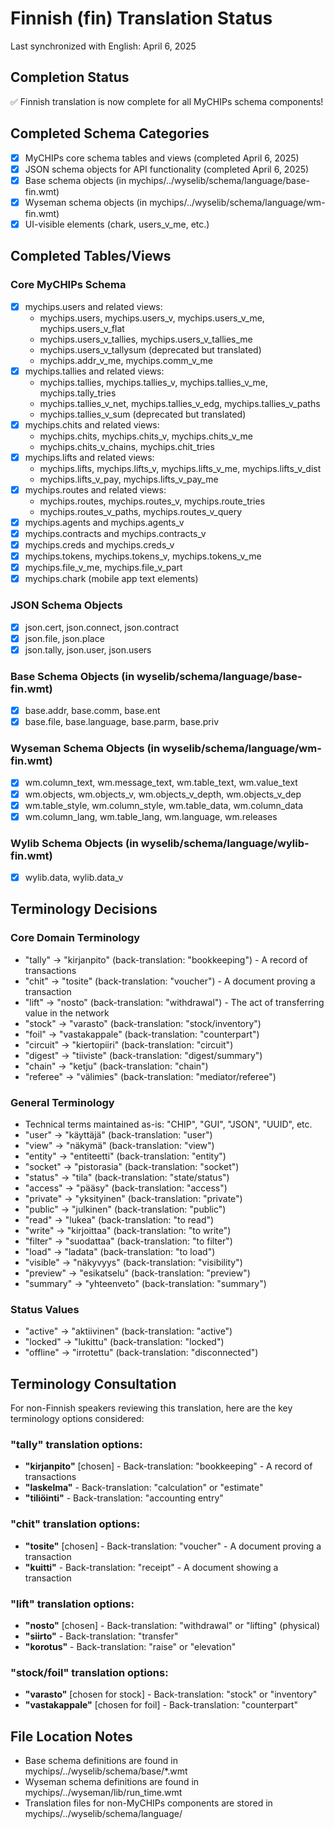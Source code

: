 # Finnish (fin) Translation Status

Last synchronized with English: April 6, 2025

## Completion Status
✅ Finnish translation is now complete for all MyCHIPs schema components!

## Completed Schema Categories
- [x] MyCHIPs core schema tables and views (completed April 6, 2025)
- [x] JSON schema objects for API functionality (completed April 6, 2025)
- [x] Base schema objects (in mychips/../wyselib/schema/language/base-fin.wmt)
- [x] Wyseman schema objects (in mychips/../wyselib/schema/language/wm-fin.wmt)
- [x] UI-visible elements (chark, users_v_me, etc.)

## Completed Tables/Views

### Core MyCHIPs Schema
- [x] mychips.users and related views:
  - mychips.users, mychips.users_v, mychips.users_v_me, mychips.users_v_flat
  - mychips.users_v_tallies, mychips.users_v_tallies_me
  - mychips.users_v_tallysum (deprecated but translated)
  - mychips.addr_v_me, mychips.comm_v_me
- [x] mychips.tallies and related views:
  - mychips.tallies, mychips.tallies_v, mychips.tallies_v_me, mychips.tally_tries
  - mychips.tallies_v_net, mychips.tallies_v_edg, mychips.tallies_v_paths
  - mychips.tallies_v_sum (deprecated but translated)
- [x] mychips.chits and related views:
  - mychips.chits, mychips.chits_v, mychips.chits_v_me
  - mychips.chits_v_chains, mychips.chit_tries
- [x] mychips.lifts and related views:
  - mychips.lifts, mychips.lifts_v, mychips.lifts_v_me, mychips.lifts_v_dist
  - mychips.lifts_v_pay, mychips.lifts_v_pay_me
- [x] mychips.routes and related views:
  - mychips.routes, mychips.routes_v, mychips.route_tries
  - mychips.routes_v_paths, mychips.routes_v_query
- [x] mychips.agents and mychips.agents_v
- [x] mychips.contracts and mychips.contracts_v
- [x] mychips.creds and mychips.creds_v
- [x] mychips.tokens, mychips.tokens_v, mychips.tokens_v_me
- [x] mychips.file_v_me, mychips.file_v_part
- [x] mychips.chark (mobile app text elements)

### JSON Schema Objects
- [x] json.cert, json.connect, json.contract
- [x] json.file, json.place
- [x] json.tally, json.user, json.users

### Base Schema Objects (in wyselib/schema/language/base-fin.wmt)
- [x] base.addr, base.comm, base.ent
- [x] base.file, base.language, base.parm, base.priv

### Wyseman Schema Objects (in wyselib/schema/language/wm-fin.wmt)
- [x] wm.column_text, wm.message_text, wm.table_text, wm.value_text
- [x] wm.objects, wm.objects_v, wm.objects_v_depth, wm.objects_v_dep
- [x] wm.table_style, wm.column_style, wm.table_data, wm.column_data
- [x] wm.column_lang, wm.table_lang, wm.language, wm.releases

### Wylib Schema Objects (in wyselib/schema/language/wylib-fin.wmt)
- [x] wylib.data, wylib.data_v

## Terminology Decisions

### Core Domain Terminology
- "tally" -> "kirjanpito" (back-translation: "bookkeeping") - A record of transactions
- "chit" -> "tosite" (back-translation: "voucher") - A document proving a transaction
- "lift" -> "nosto" (back-translation: "withdrawal") - The act of transferring value in the network
- "stock" -> "varasto" (back-translation: "stock/inventory")
- "foil" -> "vastakappale" (back-translation: "counterpart")
- "circuit" -> "kiertopiiri" (back-translation: "circuit")
- "digest" -> "tiiviste" (back-translation: "digest/summary")
- "chain" -> "ketju" (back-translation: "chain")
- "referee" -> "välimies" (back-translation: "mediator/referee")

### General Terminology
- Technical terms maintained as-is: "CHIP", "GUI", "JSON", "UUID", etc.
- "user" -> "käyttäjä" (back-translation: "user")
- "view" -> "näkymä" (back-translation: "view")
- "entity" -> "entiteetti" (back-translation: "entity")
- "socket" -> "pistorasia" (back-translation: "socket")
- "status" -> "tila" (back-translation: "state/status")
- "access" -> "pääsy" (back-translation: "access")
- "private" -> "yksityinen" (back-translation: "private")
- "public" -> "julkinen" (back-translation: "public")
- "read" -> "lukea" (back-translation: "to read")
- "write" -> "kirjoittaa" (back-translation: "to write")
- "filter" -> "suodattaa" (back-translation: "to filter")
- "load" -> "ladata" (back-translation: "to load")
- "visible" -> "näkyvyys" (back-translation: "visibility")
- "preview" -> "esikatselu" (back-translation: "preview")
- "summary" -> "yhteenveto" (back-translation: "summary")

### Status Values
- "active" -> "aktiivinen" (back-translation: "active")
- "locked" -> "lukittu" (back-translation: "locked")
- "offline" -> "irrotettu" (back-translation: "disconnected")

## Terminology Consultation

For non-Finnish speakers reviewing this translation, here are the key terminology options considered:

### "tally" translation options:
- **"kirjanpito"** [chosen] - Back-translation: "bookkeeping" - A record of transactions
- **"laskelma"** - Back-translation: "calculation" or "estimate"
- **"tiliöinti"** - Back-translation: "accounting entry"

### "chit" translation options:
- **"tosite"** [chosen] - Back-translation: "voucher" - A document proving a transaction
- **"kuitti"** - Back-translation: "receipt" - A document showing a transaction

### "lift" translation options:
- **"nosto"** [chosen] - Back-translation: "withdrawal" or "lifting" (physical)
- **"siirto"** - Back-translation: "transfer"
- **"korotus"** - Back-translation: "raise" or "elevation"

### "stock/foil" translation options:
- **"varasto"** [chosen for stock] - Back-translation: "stock" or "inventory"
- **"vastakappale"** [chosen for foil] - Back-translation: "counterpart"

## File Location Notes
- Base schema definitions are found in mychips/../wyselib/schema/base/*.wmt
- Wyseman schema definitions are found in mychips/../wyseman/lib/run_time.wmt
- Translation files for non-MyCHIPs components are stored in mychips/../wyselib/schema/language/